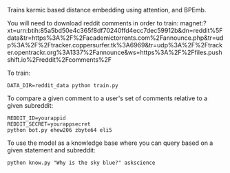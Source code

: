 Trains karmic based distance embedding using attention, and BPEmb.

You will need to download reddit comments in order to train: magnet:?xt=urn:btih:85a5bd50e4c365f8df70240ffd4ecc7dec59912b&dn=reddit%5Fdata&tr=https%3A%2F%2Facademictorrents.com%2Fannounce.php&tr=udp%3A%2F%2Ftracker.coppersurfer.tk%3A6969&tr=udp%3A%2F%2Ftracker.opentrackr.org%3A1337%2Fannounce&ws=https%3A%2F%2Ffiles.pushshift.io%2Freddit%2Fcomments%2F

To train:
```
DATA_DIR=reddit_data python train.py
```

To compare a given comment to a user's set of comments relative to a given subreddit:
```
REDDIT_ID=yourappid
REDDIT_SECRET=yourappsecret
python bot.py ehew206 zbyte64 eli5
```

To use the model as a knowledge base where you can query based on a given statement and subreddit:
```
python know.py "Why is the sky blue?" askscience
```
